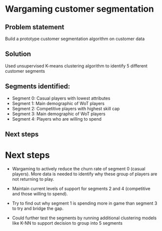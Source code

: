 # Wargaming customer segmentation

## Problem statement
Build a prototype customer segmentation algorithm on customer data

## Solution
Used unsupervised K-means clustering algorithm to identify 5 different customer segments

## Segments identified:
- Segment 0: Casual players with lowest attributes
- Segment 1: Main demographic of WoT players
- Segment 2: Competitive players with highest skill cap
- Segment 3: Main demographic of WoT players
- Segment 4: Players who are willing to spend

## Next steps
# Next steps
- Wargaming to actively reduce the churn rate of segment 0 (casual players). More data is needed to identify why these group of players are not returning to play.

- Maintain current levels of support for segments 2 and 4 (competitive and those willing to spend).

- Try to find out why segment 1 is spending more in game than segment 3 to try and bridge the gap.

- Could further test the segments by running additional clustering models like K-NN to support decision to group into 5 segments
